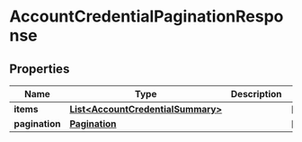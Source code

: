 # AccountCredentialPaginationResponse

## Properties
Name | Type | Description | Notes
------------ | ------------- | ------------- | -------------
**items** | [**List&lt;AccountCredentialSummary&gt;**](AccountCredentialSummary.md) |  |  [optional]
**pagination** | [**Pagination**](Pagination.md) |  |  [optional]
